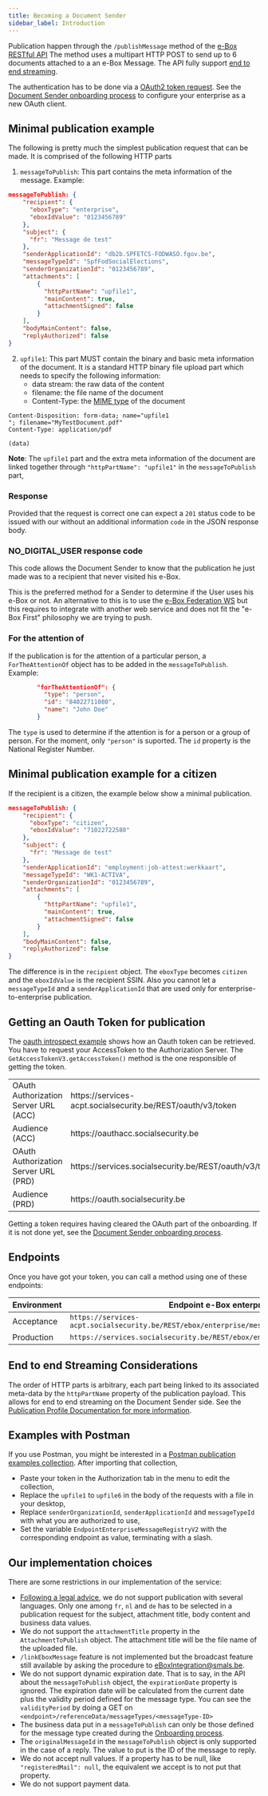 ```yaml
---
title: Becoming a Document Sender
sidebar_label: Introduction
---
```


Publication happen through the ```/publishMessage``` method of the [e-Box RESTful API](../spec/specifications.md)
The method uses a multipart HTTP POST to send up to 6 documents attached to a an e-Box Message. The API fully support [end to end streaming](#EndToEndStreamingConsiderations).

The authentication has to be done via a [OAuth2 token request](#getToken). See the [Document Sender onboarding process](onboarding_process.md) to configure your enterprise as a new OAuth client.

## Minimal publication example

The following is pretty much the simplest publication request that can be made. It is comprised of the following HTTP parts 
1) ``messageToPublish``: This part contains the meta information of the message.
Example:
```json
messageToPublish: {
    "recipient": {
      "eboxType": "enterprise",
      "eboxIdValue": "0123456789"
    },
    "subject": {
      "fr": "Message de test"
    },
    "senderApplicationId": "db2b.SPFETCS-FODWASO.fgov.be",
    "messageTypeId": "SpfFodSocialElections",
    "senderOrganizationId": "0123456789",
    "attachments": [
        {
          "httpPartName": "upfile1",
          "mainContent": true,
          "attachmentSigned": false
        }
    ],
    "bodyMainContent": false,
    "replyAuthorized": false
}
```

2) ``upfile1``: This part MUST contain the binary and basic meta information of the document. It is a standard HTTP binary file upload part which needs to specify the following information:
    - data stream: the raw data of the content
    - filename: the file name of the document
    - Content-Type: the [MIME type](https://www.iana.org/assignments/media-types/media-types.xhtml) of the document
```
Content-Disposition: form-data; name="upfile1
"; filename="MyTestDocument.pdf"
Content-Type: application/pdf

(data)
``` 

**Note**: The ``upfile1`` part and the extra meta information of the document are linked together through ``"httpPartName": "upfile1"`` in the ``messageToPublish`` part,

### Response

Provided that the request is correct one can expect a ``201`` status code to be issued with our without an additional information ``code`` in the JSON response body.

### NO_DIGITAL_USER response code

This code allows the Document Sender to know that the publication he just made was to a recipient that never visited his e-Box. 

This is the preferred method for a Sender to determine if the User uses his e-Box or not. An alternative to this is to use the [e-Box Federation WS](../federation/federation_ws.md) but this requires to integrate with another web service and does not fit the "e-Box First" philosophy we are trying to push. 

### For the attention of

If the publication is for the attention of a particular person, a ``ForTheAttentionOf`` object has to be added in the ``messageToPublish``.
Example:
```json
        "forTheAttentionOf": {
          "type": "person",
          "id": "84022711080",
          "name": "John Doe"
        }
```
The ``type`` is used to determine if the attention is for a person or a group of person. For the moment, only ``"person"`` is suported. The ``id`` property is the National Register Number.

## Minimal publication example for a citizen
If the recipient is a citizen, the example below show a minimal publication.

```json
messageToPublish: {
    "recipient": {
      "eboxType": "citizen",
      "eboxIdValue": "71022722580"
    },
    "subject": {
      "fr": "Message de test"
    },
    "senderApplicationId": "employment:job-attest:werkkaart",
    "messageTypeId": "WK1-ACTIVA",
    "senderOrganizationId": "0123456789",
    "attachments": [
        {
          "httpPartName": "upfile1",
          "mainContent": true,
          "attachmentSigned": false
        }
    ],
    "bodyMainContent": false,
    "replyAuthorized": false
}
```

The difference is in the ``recipient`` object. The ``eboxType`` becomes ``citizen`` and the ``eboxIdValue`` is the recipient SSIN.
Also you cannot let a ``messageTypeId`` and a ``senderApplicationId`` that are used only for enterprise-to-enterprise publication.

## <a id="getToken"></a>Getting an Oauth Token for publication

The [oauth introspect example](https://github.com/e-Box-Enterprise-Belgium/examples/tree/master/ouath-introspect) shows how an Oauth token can be retrieved.
You have to request your AccessToken to the Authorization Server.
The ``GetAccessTokenV3.getAccessToken()`` method is the one responsible of getting the token.

<table>
<tr><td>OAuth Authorization Server URL (ACC)</td><td>https://services-acpt.socialsecurity.be/REST/oauth/v3/token</td></tr>
<tr><td>Audience (ACC)</td><td>https://oauthacc.socialsecurity.be</td></tr>
<tr><td>OAuth Authorization Server URL (PRD)</td><td>https://services.socialsecurity.be/REST/oauth/v3/token</td></tr>
<tr><td>Audience (PRD)</td><td>https://oauth.socialsecurity.be</td></tr>
</table>

Getting a token requires having cleared the OAuth part of the onboarding. If it is not done yet, see the [Document Sender onboarding process](onboarding_process.md).

## Endpoints
Once you have got your token, you can call a method using one of these endpoints:

| Environment| Endpoint e-Box enterprise                                                           |
|------------|-------------------------------------------------------------------------------------|
| Acceptance | ``https://services-acpt.socialsecurity.be/REST/ebox/enterprise/messageRegistry/v2/``|
| Production | ``https://services.socialsecurity.be/REST/ebox/enterprise/messageRegistry/v2``      |

## <a id="EndToEndStreamingConsiderations"></a>End to end Streaming Considerations

The order of HTTP parts is arbitrary, each part being linked to its associated meta-data by the ``httpPartName`` property of the publication payload. This allows for end to end streaming on the Document Sender side. See the [Publication Profile Documentation for more information](../dp/publication_profile.md#OrderOfTheHttpParts).

## Examples with Postman
If you use Postman, you might be interested in a [Postman publication examples collection](https://github.com/e-Box-Enterprise-Belgium/examples/tree/master/postman/e-Box%20Enterprise%20REST%20Publication%20examples.postman_collection.json).
After importing that collection,
- Paste your token in the Authorization tab in the menu to edit the collection,
- Replace the ``upfile1`` to ``upfile6`` in the body of the requests with a file in your desktop,
- Replace ``senderOrganizationId``, ``senderApplicationId`` and ``messageTypeId`` with what you are authorized to use,
- Set the variable ``EndpointEnterpriseMessageRegistryV2`` with the corresponding endpoint as value, terminating with a slash.

## Our implementation choices

There are some restrictions in our implementation of the service:
- [Following a legal advice](/doc_media/20200618%20Taalwetgeving%20en%20e-Box.docx), we do not support publication with several languages. Only one among ``fr``, ``nl`` and ``de`` has to be selected in a publication request for the subject, attachment title, body content and business data values.
- We do not support the ``attachmentTitle`` property in the ``AttachmentToPublish`` object. The attachment title will be the file name of the uploaded file.
- ``/linkEboxMessage`` feature is not implemented but the broadcast feature still available by asking the procedure to [eBoxIntegration@smals.be](mailto:eBoxIntegration@smals.be).
- We do not support dynamic expiration date. That is to say, in the API about the ``messageToPublish`` object, the ``expirationDate`` property is ignored. The expiration date will be calculated from the current date plus the validity period defined for the message type. You can see the ``validityPeriod`` by doing a GET on ``<endpoint>/referenceData/messageTypes/<messageType-ID>``
- The business data put in a ``messageToPublish`` can only be those defined for the message type created during the [Onboarding process](onboarding_process.md).
- The ``originalMessageId`` in the ``messageToPublish`` object is only supported in the case of a reply. The value to put is the ID of the message to reply.
- We do not accept null values. If a property has to be null, like ``"registeredMail": null``, the equivalent we accept is to not put that property.
- We do not support payment data.